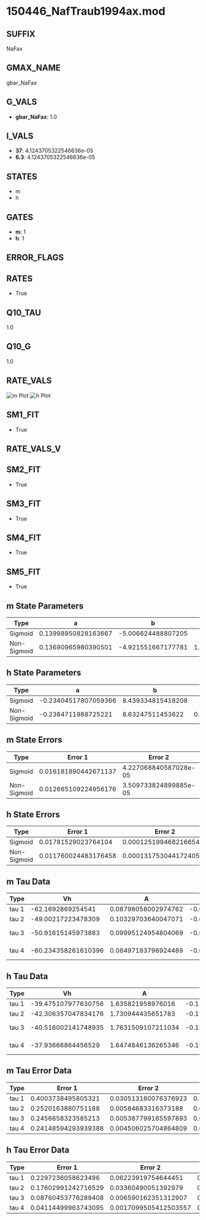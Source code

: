 # 150446_NafTraub1994ax.mod

## SUFFIX

NaFax

## GMAX_NAME

gbar_NaFax

## G_VALS

- **gbar_NaFax**: 1.0

## I_VALS

- **37**: 4.1243705322546636e-05
- **6.3**: 4.1243705322546636e-05

## STATES

- m
- h

## GATES

- **m**: 1
- **h**: 1

## ERROR_FLAGS


## RATES

- True

## Q10_TAU

1.0

## Q10_G

1.0

## RATE_VALS

![m Plot](/Users/pbozelos/Dropbox/icg-Chai-Panos/supermodels/output_markdown_files/Na/150446_NafTraub1994ax.mod/images/m.png)
![h Plot](/Users/pbozelos/Dropbox/icg-Chai-Panos/supermodels/output_markdown_files/Na/150446_NafTraub1994ax.mod/images/h.png)

## SM1_FIT

- True

## RATE_VALS_V

## SM2_FIT

- True

## SM3_FIT

- True

## SM4_FIT

- True

## SM5_FIT

- True

## m State Parameters

| Type | a | b | c | d |
| --- | --- | --- | --- | --- |
| Sigmoid | 0.13998950828163667 | -5.006624488807205 |
| Non-Sigmoid | 0.13690965980390501 | -4.921551667177781 | 1.010382396748106 | -0.009527587485738703 |

## h State Parameters

| Type | a | b | c | d |
| --- | --- | --- | --- | --- |
| Sigmoid | -0.23404517807059366 | 8.439334815418208 |
| Non-Sigmoid | -0.2384711988725221 | 8.63247511453622 | 0.9926224817787016 | 0.009115352646712455 |

## m State Errors

| Type | Error 1 | Error 2 | Error 3 |
| --- | --- | --- | --- |
| Sigmoid | 0.016181890442671137 | 4.227068840587028e-05 | 0.009875065270800216 |
| Non-Sigmoid | 0.012665109224956176 | 3.509733824899885e-05 | 0.007728935052511155 |

## h State Errors

| Type | Error 1 | Error 2 | Error 3 |
| --- | --- | --- | --- |
| Sigmoid | 0.01781529023764104 | 0.000125199468216654 | 0.01275927794105204 |
| Non-Sigmoid | 0.011760024483176458 | 0.00013175304417240586 | 0.008422507799361772 |

## m Tau Data

| Type | Vh | A | b1 | b2 | c1 | c2 | d1 | d2 | e1 | e2 |
| --- | --- | --- | --- | --- | --- | --- | --- | --- | --- | --- |
| tau 1 | -62.1692869254541 | 0.08798058002974762 | -0.014624075614173528 | -0.04713798101441791 |
| tau 2 | -49.00217223478309 | 0.10329703640047071 | -0.03093609805151718 | 0.00013807813288698462 | -0.05266913477412161 | -0.0004748663489270946 |
| tau 3 | -50.91615145973883 | 0.09995124954804069 | -0.031074356925951 | 0.00017137931033344038 | -2.2898626840991858e-07 | -0.061281026475814064 | -0.0010954404636395441 | -9.565693429939587e-06 |
| tau 4 | -60.234358261610396 | 0.08497183796924489 | -0.0005128119341395922 | -0.0005620479966798867 | 6.063675221827871e-06 | -1.7998779902751946e-08 | -0.043117770839545086 | -0.0007854662664941716 | 1.6967788952266953e-05 | -6.874123035084056e-08 |

## h Tau Data

| Type | Vh | A | b1 | b2 | c1 | c2 | d1 | d2 | e1 | e2 |
| --- | --- | --- | --- | --- | --- | --- | --- | --- | --- | --- |
| tau 1 | -39.475107977630756 | 1.635821958976016 | -0.11611685016886962 | -0.0660429782684976 |
| tau 2 | -42.306357047834176 | 1.730944435651783 | -0.1111964521821695 | 0.000658705628249353 | -0.09713504582746997 | -0.0008013550535572 |
| tau 3 | -40.516002141748935 | 1.7631509107211034 | -0.1521408181901249 | 0.0022342006495534848 | -9.751809498190287e-06 | -0.11192548396055306 | -0.002390018369752165 | -2.9823316115055047e-05 |
| tau 4 | -37.93666864456529 | 1.6474846136265346 | -0.19501942459067062 | 0.0045062495169558405 | -4.140454621999858e-05 | 1.3011731216468099e-07 | -0.09637938289408779 | -0.002737200502710913 | -6.898224773853716e-05 | -5.768636959043623e-07 |

## m Tau Error Data

| Type | Error 1 | Error 2 | Error 3 |
| --- | --- | --- | --- |
| tau 1 | 0.4003738495805321 | 0.030513180076376923 | 0.11735088984274497 |
| tau 2 | 0.2520163880751188 | 0.00584683316373188 | 0.0738668307796688 |
| tau 3 | 0.2456658323585213 | 0.005387799165597893 | 0.07200546204862047 |
| tau 4 | 0.24148594293939388 | 0.004506025704864809 | 0.07078032273621837 |

## h Tau Error Data

| Type | Error 1 | Error 2 | Error 3 |
| --- | --- | --- | --- |
| tau 1 | 0.2297236058623496 | 0.06223919754644451 | 0.14939422664195012 |
| tau 2 | 0.17602991242716529 | 0.03360490051392979 | 0.11447605714784156 |
| tau 3 | 0.08760453776289408 | 0.006590162351312907 | 0.0569711245837538 |
| tau 4 | 0.04114499963743095 | 0.0017099505412503557 | 0.02675748266244999 |

